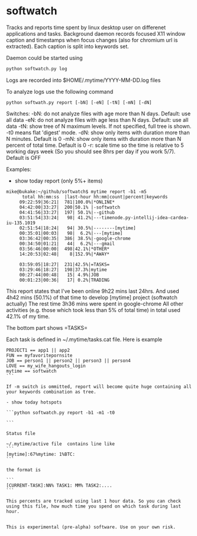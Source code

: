 softwatch
=========

Tracks and reports time spent by linux desktop user on differenet applications and tasks. 
Background daemon records focused X11 window caption and timestamps when focus changes (also for chromium url is extracted). 
Each caption is split into keywords set.

Daemon could be started using
```bash
python softwatch.py log
```

Logs are recorded into $HOME/.mytime/YYYY-MM-DD.log files 

To analyze logs use the following command

```
python softwath.py report [-bN] [-eN] [-tN] [-mN] [-dN]
```

Switches:
-bN:  do not analyze files with age more than N days. Default: use all data
-eN:  do not analyze files with age less than N days. Default: use all data
-tN:  show tree of N maximum levels. If not specified, full tree is shown. -t0 means flat 'digest' mode. 
-dN:  show only items with duration more than N minutes. Default is 0
-mN:  show only items with duration more than N percent of  total time. Default is 0
-r:   scale time so the time is relative to 5 working days week (So you should see 8hrs per day if you work 5/7). Default is OFF

Examples:

- show today report (only 5%+ items)
```
mike@bukake:~/github/softwatch$ mytime report -b1 -m5
      total hh:mm:ss  |last-hour hh:mm|count|percent|keywords
     09:22:59|36:21|  781|100.0%|*ONLINE*
     04:42:00|33:27|  200|50.1% |-softwatch
     04:41:56|33:27|  197| 50.1%|--github
     03:51:54|33:24|   98| 41.2%|---timenode.py-intellij-idea-cardea-iu-135.1019
     02:51:54|18:24|   94| 30.5%|--------[mytime]
     00:35:01|00:03|   98|  6.2%|---[mytime]
     03:36:42|00:35|  386| 38.5%|-google-chrome
     00:34:50|01:21|   44|  6.2%|---gmail
     03:56:46|00:00|  498|42.1%|*OTHER*
     14:20:53|02:48|    8|152.9%|*AWAY*
     
     03:59:05|18:27|  231|42.5%|=TASKS=
     03:29:46|18:27|  198|37.3%|mytime
     00:27:44|00:48|   15| 4.9%|JOB
     00:01:23|00:36|   17| 0.2%|TRADING
```

This report states that I've been online 9h22 mins last 24hrs. 
And used 4h42 mins (50.1%) of that time to develop [mytime] project (softwatch actually)
The rest time 3h36 mins were spent in google-chrome
All other activities (e.g. those which took less than 5% of total time) in total used 42.1% of my time.

The bottom part shows =TASKS= 

Each task is defined in ~/.mytime/tasks.cat file. Here is example
````
PROJECT1 == app1 || app2
FUN == myfavoritepornsite
JOB == person1 || person2 || person3 || person4
LOVE == my_wife_hangouts_login
mytime == softwatch
```

If -m switch is ommitted, report will become quite huge containing all your keywords combination as tree.

- show today hotspots

```python softwatch.py report -b1 -m1 -t0

```

Status file

~/.mytime/active file  contains line like
```
[mytime]:67%mytime: 1%BTC: 
```

the format is

```
[CURRENT-TASK]:NN% TASK1: MM% TASK2:....
```

This percents are tracked using last 1 hour data. So you can check using this file, how much time you spend on which task during last hour.


This is experimental (pre-alpha) software. Use on your own risk.




